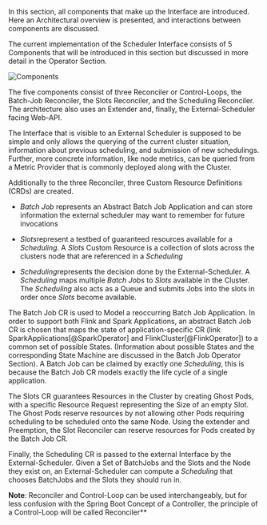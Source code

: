 In this section, all components that make up the Interface are introduced. Here an Architectural overview is presented, and interactions between components are discussed.

The current implementation of the Scheduler Interface consists of 5 Components that will be introduced in this section but discussed in more detail in the Operator Section.

![Components](graphics/architecture_components.png)

The five components consist of three Reconciler or Control-Loops, the Batch-Job Reconciler, the Slots Reconciler, and the Scheduling Reconciler. The architecture also uses an Extender and, finally, the External-Scheduler facing Web-API.

The Interface that is visible to an External Scheduler is supposed to be simple and only allows the querying of the current cluster situation, information about previous scheduling, and submission of new schedulings. Further, more concrete information, like node metrics, can be queried from a Metric Provider that is commonly deployed along with the Cluster.

Additionally to the three Reconciler, three Custom Resource Definitions (CRDs) are created.

- *Batch Job* represents an Abstract Batch Job Application and can store information the external scheduler may want to remember for future invocations

* *Slots*represent a testbed of guaranteed resources available for a *Scheduling*. A *Slots* Custom Resource is a collection of slots across the clusters node that are referenced in a *Scheduling*

- *Scheduling*represents the decision done by the External-Scheduler. A *Scheduling* maps multiple *Batch Jobs* to *Slots* available in the Cluster. The *Scheduling* also acts as a Queue and submits Jobs into the slots in order once *Slots* become available.

The Batch Job CR is used to Model a reoccurring Batch Job Application. In order to support both Flink and Spark Applications, an abstract Batch Job CR is chosen that maps the state of application-specific CR (link SparkApplications[@SparkOperator] and FlinkCluster[@FlinkOperator]) to a common set of possible States. (Information about possible States and the corresponding State Machine are discussed in the Batch Job Operator Section). A Batch Job can be claimed by exactly one *Scheduling*, this is because the Batch Job CR models exactly the life cycle of a single application.

The Slots CR guarantees Resources in the Cluster by creating Ghost Pods, with a specific Resource Request representing the Size of an empty Slot. The Ghost Pods reserve resources by not allowing other Pods requiring scheduling to be scheduled onto the same Node. Using the extender and Preemption, the Slot Reconciler can reserve resources for Pods created by the Batch Job CR.

Finally, the Scheduling CR is passed to the external Interface by the External-Scheduler. Given a Set of BatchJobs and the Slots and the Node they exist on, an External-Scheduler can compute a *Scheduling*  that chooses BatchJobs and the Slots they should run in.

**Note**: Reconciler and Control-Loop can be used interchangeably, but for less confusion with the Spring Boot Concept of a Controller, the principle of a Control-Loop will be called Reconciler**
